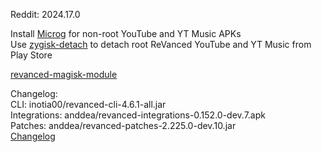 Reddit: 2024.17.0  

Install [Microg](https://github.com/ReVanced/GmsCore/releases) for non-root YouTube and YT Music APKs  
Use [zygisk-detach](https://github.com/j-hc/zygisk-detach) to detach root ReVanced YouTube and YT Music from Play Store  

[revanced-magisk-module](https://github.com/j-hc/revanced-magisk-module)  

Changelog:  
CLI: inotia00/revanced-cli-4.6.1-all.jar  
Integrations: anddea/revanced-integrations-0.152.0-dev.7.apk  
Patches: anddea/revanced-patches-2.225.0-dev.10.jar  
[Changelog](https://github.com/anddea/revanced-patches/releases/tag/vdev.10)  
